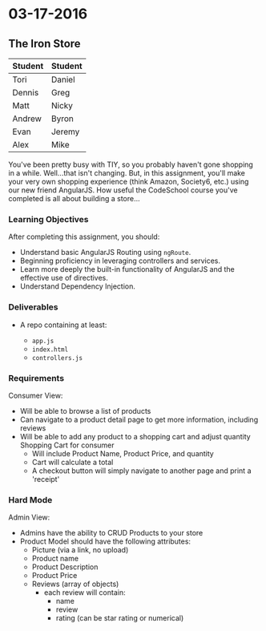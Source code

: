 # 03-17-2016

## The Iron Store

| Student    | Student    |
| ---------- | :--------- |
| Tori       | Daniel     |            
| Dennis     | Greg       |            
| Matt       | Nicky      |            
| Andrew     | Byron      |            
| Evan       | Jeremy     |     
| Alex       | Mike       |

You've been pretty busy with TIY, so you probably haven't gone shopping in a while. Well...that isn't changing. But, in this assignment, you'll make your very own shopping experience (think Amazon, Society6, etc.) using our new friend AngularJS. How useful the CodeSchool course you've completed is all about building a store...

### Learning Objectives

After completing this assignment, you should:

* Understand basic AngularJS Routing using `ngRoute`.
* Beginning proficiency in leveraging controllers and services.
* Learn more deeply the built-in functionality of AngularJS and the effective use of directives.
* Understand Dependency Injection.

### Deliverables

* A repo containing at least:

  * `app.js`
  * `index.html`
  * `controllers.js`

### Requirements

Consumer View: 
  - Will be able to browse a list of products
  - Can navigate to a product detail page to get more information, including reviews
  - Will be able to add any product to a shopping cart and adjust quantity
    Shopping Cart for consumer
    - Will include Product Name, Product Price, and quantity
    - Cart will calculate a total
    - A checkout button will simply navigate to another page and print a 'receipt'


### Hard Mode

Admin View:
  - Admins have the ability to CRUD Products to your store
  - Product Model should have the following attributes:
    - Picture (via a link, no upload)
    - Product name
    - Product Description
    - Product Price
    - Reviews (array of objects)
      - each review will contain:
        - name
        - review
        - rating (can be star rating or numerical)

